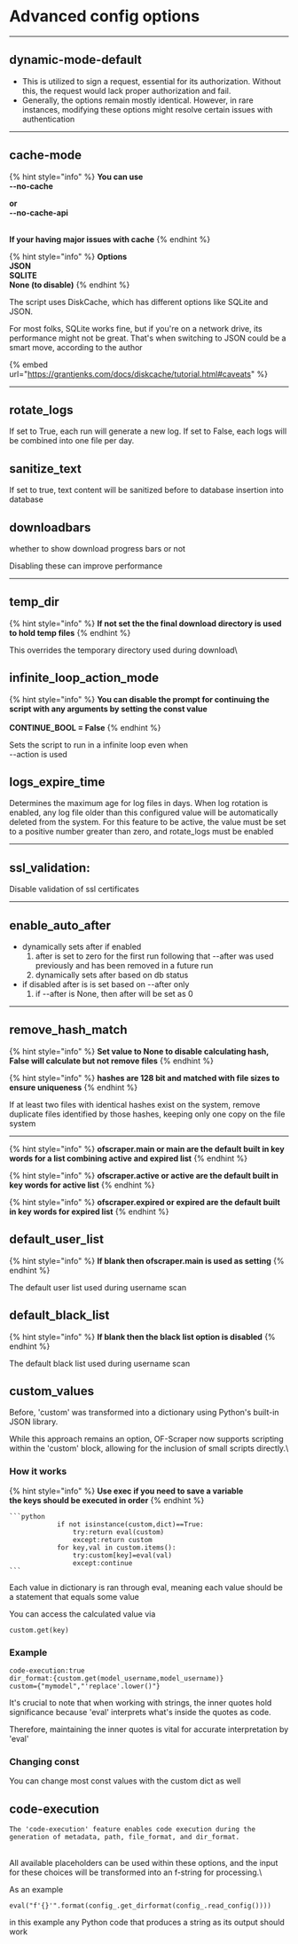 # Advanced config options



***

## dynamic-mode-default

* This is utilized to sign a request, essential for its authorization. Without this, the request would lack proper authorization and fail.
* Generally, the options remain mostly identical. However, in rare instances, modifying these options might resolve certain issues with authentication



***

## cache-mode

{% hint style="info" %}
**You can use** \
**--no-cache**&#x20;

**or** \
**--no-cache-api**

\
**If your having major issues with cache**
{% endhint %}

{% hint style="info" %}
**Options**\
**JSON**\
**SQLITE**\
**None (to disable)**
{% endhint %}

The script uses DiskCache, which has different options like SQLite and JSON.&#x20;

For most folks, SQLite works fine, but if you're on a network drive, its performance might not be great. That's when switching to JSON could be a smart move, according to the author

{% embed url="https://grantjenks.com/docs/diskcache/tutorial.html#caveats" %}

***

## rotate\_logs

If set to True, each run will generate a new log. If set to False, each logs will be combined into one file per day.

## sanitize\_text

If set to true,  text content will be sanitized before to database insertion into database

## downloadbars

whether to show download progress bars or not

Disabling these can improve performance



***

## temp\_dir

{% hint style="info" %}
**If not set the the final download directory is used to hold temp files**
{% endhint %}

This overrides the temporary directory used during download\


## infinite\_loop\_action\_mode

{% hint style="info" %}
**You can disable the prompt for continuing the script with any arguments by setting the const value**\
\
**CONTINUE\_BOOL = False**
{% endhint %}

Sets the script to run in a infinite loop even when \
\--action is used



## logs\_expire\_time

&#x20;Determines the maximum age for log files in days. When log rotation is enabled, any log file older than this configured value will be automatically deleted from the system. For this feature to be active, the value must be set to a positive number greater than zero, and rotate\_logs must be enabled



***

## ssl\_validation:

Disable validation of ssl certificates

***

## enable\_auto\_after

* dynamically sets after if enabled
  1. after is set to zero for the first run following that --after was used previously and has been removed in a future run
  2. dynamically sets after based on db status
* if disabled after is is set based on --after only
  1. if --after is None, then after will be set as 0

***

## remove\_hash\_match

{% hint style="info" %}
**Set value to None to disable calculating hash, False will calculate but not remove files**
{% endhint %}

{% hint style="info" %}
**hashes are 128 bit and matched with file sizes to ensure uniqueness**
{% endhint %}



If at least two files with identical hashes exist on the system, remove duplicate files identified by those hashes, keeping only one copy on the file system



***

{% hint style="info" %}
**ofscraper.main or main are the default built in key words for a list combining active and expired list**
{% endhint %}

{% hint style="info" %}
**ofscraper.active or active are  the default built in key words for active list**
{% endhint %}

{% hint style="info" %}
**ofscraper.expired or expired are the default built in key words for expired list**
{% endhint %}

## default\_user\_list

{% hint style="info" %}
**If blank then ofscraper.main is used as setting**
{% endhint %}

The default user list used during username scan

## default\_black\_list

{% hint style="info" %}
**If  blank then the black list option is disabled**
{% endhint %}

The default black list used during username scan



## custom\_values

Before, 'custom' was transformed into a dictionary using Python's built-in JSON library.&#x20;

While this approach remains an option, OF-Scraper now supports scripting within the 'custom' block, allowing for the inclusion of small scripts directly.\


### How it works

{% hint style="info" %}
**Use exec if you need to save a variable**\
**the keys should be executed in order**
{% endhint %}

````
```python
            if not isinstance(custom,dict)==True:
                try:return eval(custom)
                except:return custom
            for key,val in custom.items():
                try:custom[key]=eval(val)
                except:continue
```
````

Each value in dictionary is ran through eval, meaning each value should be a statement that equals some value

You can access the calculated value via

```
custom.get(key)
```

### Example

```
code-execution:true
dir_format:{custom.get(model_username,model_username)}
custom={"mymodel","'replace'.lower()"}
```

It's crucial to note that when working with strings, the inner quotes hold significance because 'eval' interprets what's inside the quotes as code.&#x20;

Therefore, maintaining the inner quotes is vital for accurate interpretation by 'eval'

### Changing const

You can change most const  values with the custom dict as well

## code-execution

```
The 'code-execution' feature enables code execution during the 
generation of metadata, path, file_format, and dir_format.
```

\
All available placeholders can be used within these options, and the input for these choices will be transformed into an f-string for processing.\


As an example

```
eval("f'{}'".format(config_.get_dirformat(config_.read_config())))
```

in this example any Python code that produces a string as its output should work
